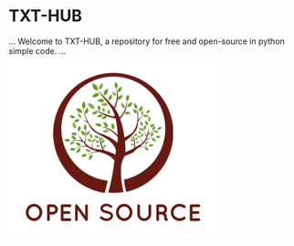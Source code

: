 # TXT-HUB
...
Welcome to TXT-HUB, a repository for free and open-source in python simple code.
...
</br><img src="https://github.com/TXT-XD/TXT-XD/blob/main/Picsart_24-05-09_11-24-16-796.jpg" /> 

 
